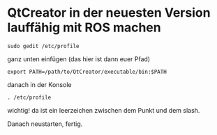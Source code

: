 # QtCreator in der neuesten Version lauffähig mit ROS machen

    sudo gedit /etc/profile

ganz unten einfügen (das hier ist dann euer Pfad)

    export PATH=/path/to/QtCreator/executable/bin:$PATH

danach in der Konsole

    . /etc/profile

wichtig! da ist ein leerzeichen zwischen dem Punkt und dem slash.

Danach neustarten, fertig.
